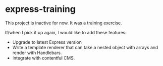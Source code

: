 # express-training

This project is inactive for now. It was a training exercise.

If/when I pick it up again, I would like to add these features:

* Upgrade to latest Express version
* Write a template renderer that can take a nested object with arrays and render with Handlebars.
* Integrate with contentful CMS.
